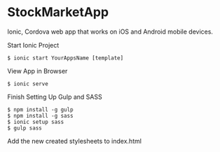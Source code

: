 # StockMarketApp
Ionic, Cordova web app that works on iOS and Android mobile devices.

Start Ionic Project
```
$ ionic start YourAppsName [template]
```

View App in Browser
```
$ ionic serve
```

Finish Setting Up Gulp and SASS
```
$ npm install -g gulp
$ npm install -g sass
$ ionic setup sass
$ gulp sass
```

Add the new created stylesheets to index.html
